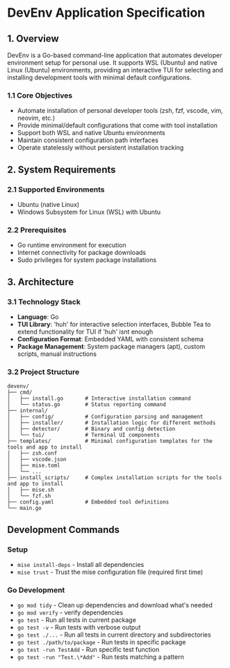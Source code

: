 # DevEnv Application Specification

## 1. Overview

DevEnv is a Go-based command-line application that automates developer
environment setup for personal use. It supports WSL (Ubuntu) and native Linux
(Ubuntu) environments, providing an interactive TUI for selecting and
installing development tools with minimal default configurations.

### 1.1 Core Objectives

- Automate installation of personal developer tools (zsh, fzf, vscode, vim, neovim, etc.)
- Provide minimal/default configurations that come with tool installation
- Support both WSL and native Ubuntu environments
- Maintain consistent configuration path interfaces
- Operate statelessly without persistent installation tracking

## 2. System Requirements

### 2.1 Supported Environments

- Ubuntu (native Linux)
- Windows Subsystem for Linux (WSL) with Ubuntu

### 2.2 Prerequisites

- Go runtime environment for execution
- Internet connectivity for package downloads
- Sudo privileges for system package installations

## 3. Architecture

### 3.1 Technology Stack

- **Language**: Go
- **TUI Library**: 'huh' for interactive selection interfaces, Bubble Tea to extend functionality for TUI if 'huh' isnt enough
- **Configuration Format**: Embedded YAML with consistent schema
- **Package Management**: System package managers (apt), custom scripts, manual instructions

### 3.2 Project Structure

```
devenv/
├── cmd/
│   ├── install.go       # Interactive installation command
│   └── status.go        # Status reporting command
├── internal/
│   ├── config/          # Configuration parsing and management
│   ├── installer/       # Installation logic for different methods
│   ├── detector/        # Binary and config detection
│   └── tui/             # Terminal UI components
├── templates/           # Minimal configuration templates for the tools and app to install
│   ├── zsh.conf
│   ├── vscode.json
│   ├── mise.toml
│   └── ...
├── install_scripts/     # Complex installation scripts for the tools and app to install
│   ├── mise.sh
│   └── fzf.sh
├── config.yaml          # Embedded tool definitions
└── main.go
```

## Development Commands

### Setup

- `mise install-deps` - Install all dependencies
- `mise trust` - Trust the mise configuration file (required first time)

### Go Development

- `go mod tidy` - Clean up dependencies and download what's needed
- `go mod verify` - verify dependencies
- `go test` - Run all tests in current package
- `go test -v` - Run tests with verbose output
- `go test ./...` - Run all tests in current directory and subdirectories
- `go test ./path/to/package` - Run tests in specific package
- `go test -run TestAdd` - Run specific test function
- `go test -run "Test.\*Add"` - Run tests matching a pattern
